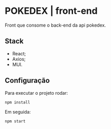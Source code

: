 # POKEDEX | front-end
Front que consome o back-end da api pokedex.

## Stack
- React;
- Axios;
- MUI.

## Configuração

Para executar o projeto rodar:
```
npm install
```
Em seguida:
```
npm start
```


